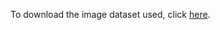 
To download the image dataset used, click [here](https://drive.google.com/file/d/1SIGMU13-1Os7akrZAQwnirTHsPX9ENIr/view?usp=sharing).
